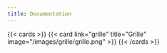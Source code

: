 ```yaml
---
title: Documentation
---
```


{{< cards >}}
  {{< card  link="grille" 
            title="Grille" 
            image="/images/grille/grille.png"
            >}}
{{< /cards >}}
